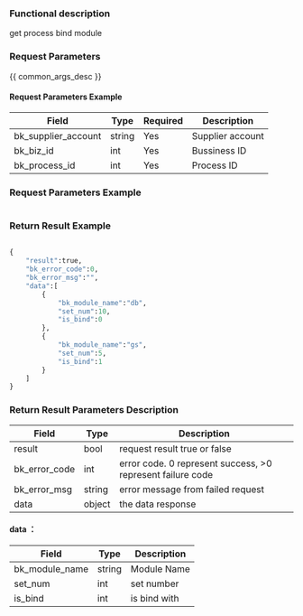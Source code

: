 ### Functional description

get process bind module

### Request Parameters

{{ common_args_desc }}

#### Request Parameters Example

| Field                 |  Type      | Required	   |  Description                 |
|----------------------|------------|--------|-----------------------|
| bk_supplier_account  | string     |Yes     | Supplier account       |
| bk_biz_id            | int     | Yes     |    Bussiness ID   |
| bk_process_id       | int     | Yes    | Process ID |


### Request Parameters Example

```python


```

### Return Result Example

```python

{
    "result":true,
    "bk_error_code":0,
    "bk_error_msg":"",
    "data":[
        {
            "bk_module_name":"db",
            "set_num":10,
            "is_bind":0
        },
        {
            "bk_module_name":"gs",
            "set_num":5,
            "is_bind":1
        }
    ]
}
```

### Return Result Parameters Description

| Field       | Type     | Description         |
|------------|----------|--------------|
| result | bool |request result true or false|
| bk_error_code | int  |error code. 0 represent success, >0 represent failure code |
| bk_error_msg | string |error message from failed request|
| data | object  |the data response|

#### data ：

| Field       | Type     | Description         |
|------------|----------|--------------|
| bk_module_name| string| Module Name |
| set_num| int | set number |
| is_bind| int | is bind with |


